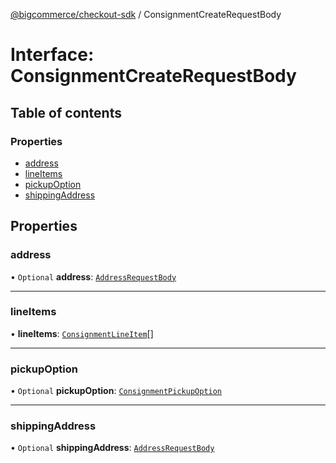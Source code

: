 [@bigcommerce/checkout-sdk](../README.md) / ConsignmentCreateRequestBody

# Interface: ConsignmentCreateRequestBody

## Table of contents

### Properties

- [address](ConsignmentCreateRequestBody.md#address)
- [lineItems](ConsignmentCreateRequestBody.md#lineitems)
- [pickupOption](ConsignmentCreateRequestBody.md#pickupoption)
- [shippingAddress](ConsignmentCreateRequestBody.md#shippingaddress)

## Properties

### address

• `Optional` **address**: [`AddressRequestBody`](AddressRequestBody.md)

___

### lineItems

• **lineItems**: [`ConsignmentLineItem`](ConsignmentLineItem.md)[]

___

### pickupOption

• `Optional` **pickupOption**: [`ConsignmentPickupOption`](ConsignmentPickupOption.md)

___

### shippingAddress

• `Optional` **shippingAddress**: [`AddressRequestBody`](AddressRequestBody.md)
